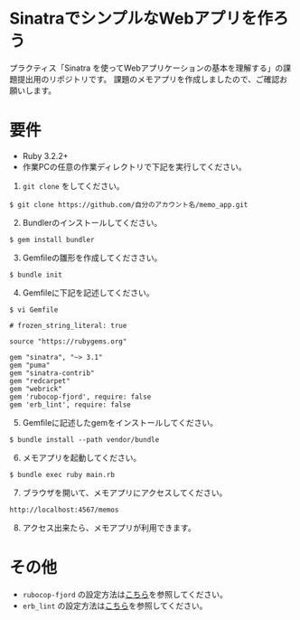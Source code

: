 # SinatraでシンプルなWebアプリを作ろう

プラクティス「Sinatra を使ってWebアプリケーションの基本を理解する」の課題提出用のリポジトリです。
課題のメモアプリを作成しましたので、ご確認お願いします。

# 要件

- Ruby 3.2.2+
- 作業PCの任意の作業ディレクトリで下記を実行してください。

1. `git clone` をしてください。

```
$ git clone https://github.com/自分のアカウント名/memo_app.git
```

2. Bundlerのインストールしてください。

```
$ gem install bundler
```

3. Gemfileの雛形を作成してくだささい。

```
$ bundle init
```

4. Gemfileに下記を記述してください。

```
$ vi Gemfile
```

```
# frozen_string_literal: true

source "https://rubygems.org"

gem "sinatra", "~> 3.1"
gem "puma"
gem "sinatra-contrib"
gem "redcarpet"
gem "webrick"
gem 'rubocop-fjord', require: false
gem 'erb_lint', require: false
```

5. Gemfileに記述したgemをインストールしてください。

```
$ bundle install --path vendor/bundle
```

6. メモアプリを起動してください。

```
$ bundle exec ruby main.rb
```

7. ブラウザを開いて、メモアプリにアクセスしてください。

```
http://localhost:4567/memos
```

8. アクセス出来たら、メモアプリが利用できます。

# その他

- `rubocop-fjord` の設定方法は[こちら](https://github.com/fjordllc/rubocop-fjord)を参照してください。
- `erb_lint` の設定方法は[こちら](https://github.com/Shopify/erb-lint)を参照してください。


